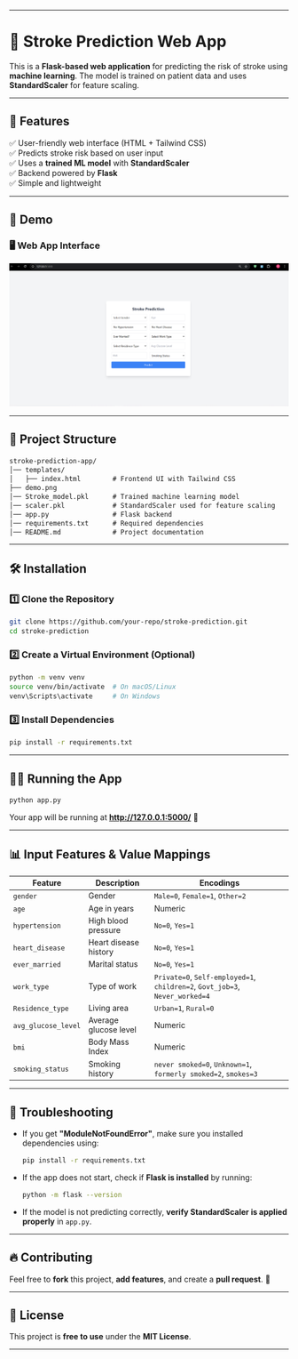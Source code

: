 

---

# 🏥 Stroke Prediction Web App  

This is a **Flask-based web application** for predicting the risk of stroke using **machine learning**. The model is trained on patient data and uses **StandardScaler** for feature scaling.  

---

## 🚀 Features  
✅ User-friendly web interface (HTML + Tailwind CSS)  
✅ Predicts stroke risk based on user input  
✅ Uses a **trained ML model** with **StandardScaler**  
✅ Backend powered by **Flask**  
✅ Simple and lightweight  

---

## 📸 Demo  

 

### 🖥 Web App Interface  
![UI Screenshot 1](demo.png)  


---

## 📂 Project Structure  

```
stroke-prediction-app/
│── templates/
│   ├── index.html        # Frontend UI with Tailwind CSS
├── demo.png      
│── Stroke_model.pkl      # Trained machine learning model
│── scaler.pkl            # StandardScaler used for feature scaling
│── app.py                # Flask backend
│── requirements.txt      # Required dependencies
│── README.md             # Project documentation
```

---

## 🛠 Installation  

### 1️⃣ **Clone the Repository**
```bash
git clone https://github.com/your-repo/stroke-prediction.git
cd stroke-prediction
```

### 2️⃣ **Create a Virtual Environment (Optional)**
```bash
python -m venv venv
source venv/bin/activate  # On macOS/Linux
venv\Scripts\activate     # On Windows
```

### 3️⃣ **Install Dependencies**
```bash
pip install -r requirements.txt
```

---

## 🏃‍♂️ Running the App  

```bash
python app.py
```
Your app will be running at **http://127.0.0.1:5000/** 🎉  

---

## 📊 Input Features & Value Mappings  

| Feature         | Description | Encodings |
|---------------|------------|-----------|
| `gender` | Gender | `Male=0`, `Female=1`, `Other=2` |
| `age` | Age in years | Numeric |
| `hypertension` | High blood pressure | `No=0`, `Yes=1` |
| `heart_disease` | Heart disease history | `No=0`, `Yes=1` |
| `ever_married` | Marital status | `No=0`, `Yes=1` |
| `work_type` | Type of work | `Private=0`, `Self-employed=1`, `children=2`, `Govt_job=3`, `Never_worked=4` |
| `Residence_type` | Living area | `Urban=1`, `Rural=0` |
| `avg_glucose_level` | Average glucose level | Numeric |
| `bmi` | Body Mass Index | Numeric |
| `smoking_status` | Smoking history | `never smoked=0`, `Unknown=1`, `formerly smoked=2`, `smokes=3` |

---

## 🐛 Troubleshooting  

- If you get **"ModuleNotFoundError"**, make sure you installed dependencies using:
  ```bash
  pip install -r requirements.txt
  ```
- If the app does not start, check if **Flask is installed** by running:
  ```bash
  python -m flask --version
  ```
- If the model is not predicting correctly, **verify StandardScaler is applied properly** in `app.py`.

---

## 🔥 Contributing  

Feel free to **fork** this project, **add features**, and create a **pull request**. 🚀  

---

## 📜 License  

This project is **free to use** under the **MIT License**.  

---
